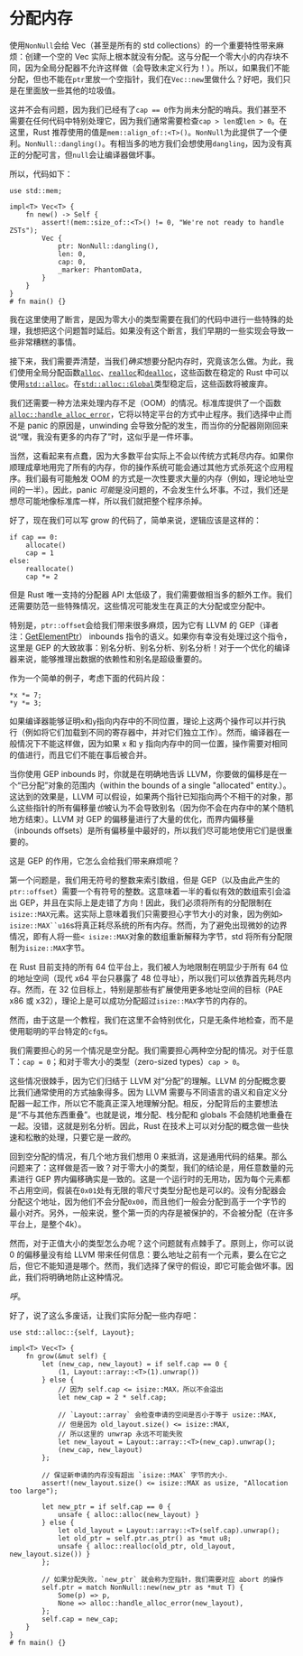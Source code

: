 # 分配内存

使用`NonNull`会给 Vec（甚至是所有的 std collections）的一个重要特性带来麻烦：创建一个空的 Vec 实际上根本就没有分配。这与分配一个零大小的内存块不同，因为全局分配器不允许这样做（会导致未定义行为！）。所以，如果我们不能分配，但也不能在`ptr`里放一个空指针，我们在`Vec::new`里做什么？好吧，我们只是在里面放一些其他的垃圾值。

这并不会有问题，因为我们已经有了`cap == 0`作为尚未分配的哨兵。我们甚至不需要在任何代码中特别处理它，因为我们通常需要检查`cap > len`或`len > 0`。在这里，Rust 推荐使用的值是`mem::align_of::<T>()`。`NonNull`为此提供了一个便利。`NonNull::dangling()`。有相当多的地方我们会想使用`dangling`，因为没有真正的分配可言，但`null`会让编译器做坏事。

所以，代码如下：

<!-- ignore: explanation code -->
```rust,ignore
use std::mem;

impl<T> Vec<T> {
    fn new() -> Self {
        assert!(mem::size_of::<T>() != 0, "We're not ready to handle ZSTs");
        Vec {
            ptr: NonNull::dangling(),
            len: 0,
            cap: 0,
            _marker: PhantomData,
        }
    }
}
# fn main() {}
```

我在这里使用了断言，是因为零大小的类型需要在我们的代码中进行一些特殊的处理，我想把这个问题暂时延后。如果没有这个断言，我们早期的一些实现会导致一些非常糟糕的事情。

接下来，我们需要弄清楚，当我们*确实*想要分配内存时，究竟该怎么做。为此，我们使用全局分配函数[`alloc`][alloc]、[`realloc`][realloc]和[`dealloc`][dealloc]，这些函数在稳定的 Rust 中可以使用[`std::alloc`][std_alloc]。在[`std::alloc::Global`][Global]类型稳定后，这些函数将被废弃。

我们还需要一种方法来处理内存不足（OOM）的情况。标准库提供了一个函数[`alloc::handle_alloc_error`][handle_alloc_error]，它将以特定平台的方式中止程序。我们选择中止而不是 panic 的原因是，unwinding 会导致分配的发生，而当你的分配器刚刚回来说“嘿，我没有更多的内存了”时，这似乎是一件坏事。

当然，这看起来有点蠢，因为大多数平台实际上不会以传统方式耗尽内存。如果你顺理成章地用完了所有的内存，你的操作系统可能会通过其他方式杀死这个应用程序。我们最有可能触发 OOM 的方式是一次性要求大量的内存（例如，理论地址空间的一半）。因此，panic *可能*是没问题的，不会发生什么坏事。不过，我们还是想尽可能地像标准库一样，所以我们就把整个程序杀掉。

好了，现在我们可以写 grow 的代码了，简单来说，逻辑应该是这样的：

```text
if cap == 0:
    allocate()
    cap = 1
else:
    reallocate()
    cap *= 2
```

但是 Rust 唯一支持的分配器 API 太低级了，我们需要做相当多的额外工作。我们还需要防范一些特殊情况，这些情况可能发生在真正的大分配或空分配中。

特别是，`ptr::offset`会给我们带来很多麻烦，因为它有 LLVM 的 GEP（译者注：[GetElementPtr](https://llvm.org/docs/LangRef.html#getelementptr-instruction)） inbounds 指令的语义。如果你有幸没有处理过这个指令，这里是 GEP 的大致故事：别名分析、别名分析、别名分析！对于一个优化的编译器来说，能够推理出数据的依赖性和别名是超级重要的。

作为一个简单的例子，考虑下面的代码片段：

<!-- ignore: simplified code -->
```rust,ignore
*x *= 7;
*y *= 3;
```

如果编译器能够证明`x`和`y`指向内存中的不同位置，理论上这两个操作可以并行执行（例如将它们加载到不同的寄存器中，并对它们独立工作）。然而，编译器在一般情况下不能这样做，因为如果 x 和 y 指向内存中的同一位置，操作需要对相同的值进行，而且它们不能在事后被合并。

当你使用 GEP inbounds 时，你就是在明确地告诉 LLVM，你要做的偏移是在一个“已分配”对象的范围内（within the bounds of a single "allocated" entity.）。这达到的效果是，LLVM 可以假设，如果两个指针已知指向两个不相干的对象，那么这些指针的所有偏移量*也*被认为不会导致别名（因为你不会在内存中的某个随机地方结束）。LLVM 对 GEP 的偏移量进行了大量的优化，而界内偏移量（inbounds offsets）是所有偏移量中最好的，所以我们尽可能地使用它们是很重要的。

这是 GEP 的作用，它怎么会给我们带来麻烦呢？

第一个问题是，我们用无符号的整数来索引数组，但是 GEP（以及由此产生的`ptr::offset`）需要一个有符号的整数。这意味着一半的看似有效的数组索引会溢出 GEP，并且在实际上是走错了方向！因此，我们必须将所有的分配限制在`isize::MAX`元素。这实际上意味着我们只需要担心字节大小的对象，因为例如`> isize::MAX``u16`s将真正耗尽系统的所有内存。然而，为了避免出现微妙的边界情况，即有人将一些`< isize::MAX`对象的数组重新解释为字节，std 将所有分配限制为`isize::MAX`字节。

在 Rust 目前支持的所有 64 位平台上，我们被人为地限制在明显少于所有 64 位的地址空间（现代 x64 平台只暴露了 48 位寻址），所以我们可以依靠首先耗尽内存。然而，在 32 位目标上，特别是那些有扩展使用更多地址空间的目标（PAE x86 或 x32），理论上是可以成功分配超过`isize::MAX`字节的内存的。

然而，由于这是一个教程，我们在这里不会特别优化，只是无条件地检查，而不是使用聪明的平台特定的`cfg`s。

我们需要担心的另一个情况是空分配。我们需要担心两种空分配的情况。对于任意 T：`cap = 0`；和对于零大小的类型（zero-sized types）`cap > 0`。

这些情况很棘手，因为它们归结于 LLVM 对“分配”的理解。LLVM 的分配概念要比我们通常使用的方式抽象得多。因为 LLVM 需要与不同语言的语义和自定义分配器一起工作，所以它不能真正深入地理解分配。相反，分配背后的主要想法是“不与其他东西重叠”。也就是说，堆分配、栈分配和 globals 不会随机地重叠在一起。没错，这就是别名分析。因此，Rust 在技术上可以对分配的概念做一些快速和松散的处理，只要它是*一致的*。

回到空分配的情况，有几个地方我们想用 0 来抵消，这是通用代码的结果。那么问题来了：这样做是否一致？对于零大小的类型，我们的结论是，用任意数量的元素进行 GEP 界内偏移确实是一致的。这是一个运行时的无用功，因为每个元素都不占用空间，假装在`0x01`处有无限的零尺寸类型分配也是可以的。没有分配器会分配这个地址，因为他们不会分配`0x00`，而且他们一般会分配到高于一个字节的最小对齐。另外，一般来说，整个第一页的内存是被保护的，不会被分配（在许多平台上，是整个4k）。

然而，对于正值大小的类型怎么办呢？这个问题就有点棘手了。原则上，你可以说 0 的偏移量没有给 LLVM 带来任何信息：要么地址之前有一个元素，要么在它之后，但它不能知道是哪个。然而，我们选择了保守的假设，即它可能会做坏事。因此，我们将明确地防止这种情况。

*呼*。

好了，说了这么多废话，让我们实际分配一些内存吧：

<!-- ignore: simplified code -->
```rust,ignore
use std::alloc::{self, Layout};

impl<T> Vec<T> {
    fn grow(&mut self) {
        let (new_cap, new_layout) = if self.cap == 0 {
            (1, Layout::array::<T>(1).unwrap())
        } else {
            // 因为 self.cap <= isize::MAX，所以不会溢出
            let new_cap = 2 * self.cap;

            // `Layout::array` 会检查申请的空间是否小于等于 usize::MAX,
            // 但是因为 old_layout.size() <= isize::MAX,
            // 所以这里的 unwrap 永远不可能失败
            let new_layout = Layout::array::<T>(new_cap).unwrap();
            (new_cap, new_layout)
        };

        // 保证新申请的内存没有超出 `isize::MAX` 字节的大小.
        assert!(new_layout.size() <= isize::MAX as usize, "Allocation too large");

        let new_ptr = if self.cap == 0 {
            unsafe { alloc::alloc(new_layout) }
        } else {
            let old_layout = Layout::array::<T>(self.cap).unwrap();
            let old_ptr = self.ptr.as_ptr() as *mut u8;
            unsafe { alloc::realloc(old_ptr, old_layout, new_layout.size()) }
        };

        // 如果分配失败，`new_ptr` 就会称为空指针，我们需要对应 abort 的操作
        self.ptr = match NonNull::new(new_ptr as *mut T) {
            Some(p) => p,
            None => alloc::handle_alloc_error(new_layout),
        };
        self.cap = new_cap;
    }
}
# fn main() {}
```

[Global]: https://doc.rust-lang.org/std/alloc/struct.Global.html
[handle_alloc_error]: https://doc.rust-lang.org/alloc/alloc/fn.handle_alloc_error.html
[alloc]: https://doc.rust-lang.org/alloc/alloc/fn.alloc.html
[realloc]: https://doc.rust-lang.org/alloc/alloc/fn.realloc.html
[dealloc]: https://doc.rust-lang.org/alloc/alloc/fn.dealloc.html
[std_alloc]: https://doc.rust-lang.org/alloc/alloc/index.html
